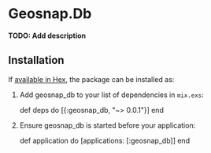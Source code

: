 # Geosnap.Db

**TODO: Add description**

## Installation

If [available in Hex](https://hex.pm/docs/publish), the package can be installed as:

  1. Add geosnap_db to your list of dependencies in `mix.exs`:

        def deps do
          [{:geosnap_db, "~> 0.0.1"}]
        end

  2. Ensure geosnap_db is started before your application:

        def application do
          [applications: [:geosnap_db]]
        end

